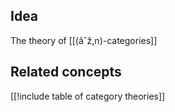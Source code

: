 

## Idea

The theory of [[(âˆž,n)-categories]]

## Related concepts

[[!include table of category theories]]
